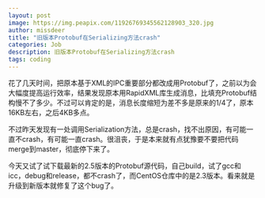 ```yaml
---
layout: post
image: https://img.peapix.com/11926769345562128903_320.jpg
author: missdeer
title: "旧版本Protobuf在Serializing方法crash"
categories: Job
description: 旧版本Protobuf在Serializing方法crash
tags: coding
---
```

花了几天时间，把原本基于XML的IPC重要部分都改成用Protobuf了，之前以为会大幅度提高运行效率，结果发现原本用RapidXML库生成消息，比填充Protobuf结构慢不了多少。不过可以肯定的是，消息长度缩短为差不多是原来的1/4了，原本16KB左右，之后4KB多点。

不过昨天发现有一处调用Serialization方法，总是crash，找不出原因，有可能一直不crash，有可能一直crash。很沮丧，于是本来就有点犹豫要不要把代码merge到master，彻底停下来了。

今天又试了试下载最新的2.5版本的Protobuf源代码，自己build，试了gcc和icc，debug和release，都不crash了，而CentOS仓库中的是2.3版本。看来就是升级到新版本就修复了这个bug了。

